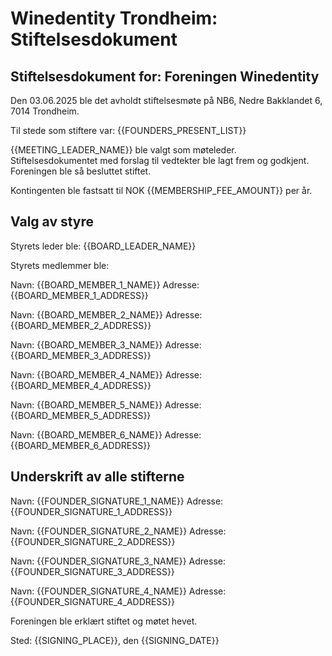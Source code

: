 # Winedentity Trondheim: Stiftelsesdokument

## Stiftelsesdokument for: Foreningen Winedentity

Den 03.06.2025 ble det avholdt stiftelsesmøte på NB6, Nedre Bakklandet 6, 7014 Trondheim.

Til stede som stiftere var:
{{FOUNDERS_PRESENT_LIST}}

{{MEETING_LEADER_NAME}} ble valgt som møteleder.
Stiftelsesdokumentet med forslag til vedtekter ble lagt frem og godkjent. Foreningen ble
så besluttet stiftet.

Kontingenten ble fastsatt til NOK {{MEMBERSHIP_FEE_AMOUNT}} per år.

## Valg av styre

Styrets leder ble:
{{BOARD_LEADER_NAME}}

Styrets medlemmer ble:

Navn: {{BOARD_MEMBER_1_NAME}}
Adresse: {{BOARD_MEMBER_1_ADDRESS}}

Navn: {{BOARD_MEMBER_2_NAME}}
Adresse: {{BOARD_MEMBER_2_ADDRESS}}

Navn: {{BOARD_MEMBER_3_NAME}}
Adresse: {{BOARD_MEMBER_3_ADDRESS}}

Navn: {{BOARD_MEMBER_4_NAME}}
Adresse: {{BOARD_MEMBER_4_ADDRESS}}

Navn: {{BOARD_MEMBER_5_NAME}}
Adresse: {{BOARD_MEMBER_5_ADDRESS}}

Navn: {{BOARD_MEMBER_6_NAME}}
Adresse: {{BOARD_MEMBER_6_ADDRESS}}

## Underskrift av alle stifterne

Navn: {{FOUNDER_SIGNATURE_1_NAME}}
Adresse: {{FOUNDER_SIGNATURE_1_ADDRESS}}

Navn: {{FOUNDER_SIGNATURE_2_NAME}}
Adresse: {{FOUNDER_SIGNATURE_2_ADDRESS}}

Navn: {{FOUNDER_SIGNATURE_3_NAME}}
Adresse: {{FOUNDER_SIGNATURE_3_ADDRESS}}

Navn: {{FOUNDER_SIGNATURE_4_NAME}}
Adresse: {{FOUNDER_SIGNATURE_4_ADDRESS}}

Foreningen ble erklært stiftet og møtet hevet.

Sted: {{SIGNING_PLACE}}, den {{SIGNING_DATE}}